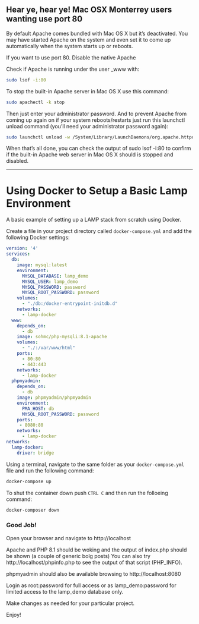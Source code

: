 ## Hear ye, hear ye! Mac OSX Monterrey users wanting use port 80

By default Apache comes bundled with Mac OS X but it’s deactivated. You may have started Apache on the system and even set it to come up automatically when the system starts up or reboots. 

If you want to use port 80. Disable the native Apache

Check if Apache is running under the user \_www with:

```sh
sudo lsof -i:80 
```

To stop the built-in Apache server in Mac OS X use this command:

```sh
sudo apachectl -k stop
```

Then just enter your administrator password. And to prevent Apache from coming up again on if your system reboots/restarts just run this launchctl unload command (you’ll need your administrator password again):

```sh
sudo launchctl unload -w /System/Library/LaunchDaemons/org.apache.httpd.plist
```

When that’s all done, you can check the output of sudo lsof -i:80 to confirm if the built-in Apache web server in Mac OS X should is stopped and disabled.

***

# Using Docker to Setup a Basic Lamp Environment

A basic example of setting up a LAMP stack from scratch using Docker. 

Create a file in your project directory called `docker-compose.yml` and add the following Docker settings:

```yml
version: '4'
services:
  db:
    image: mysql:latest
    environment:
      MYSQL_DATABASE: lamp_demo
      MYSQL_USER: lamp_demo
      MYSQL_PASSWORD: password
      MYSQL_ROOT_PASSWORD: password
    volumes:
      - "./db:/docker-entrypoint-initdb.d"
    networks:
      - lamp-docker
  www:
    depends_on:
      - db
    image: sohmc/php-mysqli:8.1-apache
    volumes:
      - "./:/var/www/html"
    ports:
      - 80:80
      - 443:443
    networks:
      - lamp-docker
  phpmyadmin:
    depends_on:
      - db
    image: phpmyadmin/phpmyadmin
    environment:
      PMA_HOST: db
      MYSQL_ROOT_PASSWORD: password
    ports:
     - 8080:80
    networks:
      - lamp-docker
networks:
  lamp-docker:
    driver: bridge
```

Using a terminal, navigate to the same folder as your `docker-compose.yml` file and run the following command:

```sh
docker-compose up
```

To shut the container down push `CTRL C` and then run the folloeing command:

```sh
docker-composer down
```

### Good Job!

Open your browser and navigate to http://localhost 

Apache and PHP 8.1 should be woking and the output of index.php should be shown (a couple of generic bolg posts)
You can also try http://localhost/phpinfo.php to see the output of that script (PHP_INFO).

phpmyadmin should also be available browsing to http://localhost:8080

Login as root:password for full access or as lamp_demo:password for limited access to the lamp_demo database only.

Make changes as needed for your particular project.

Enjoy!
